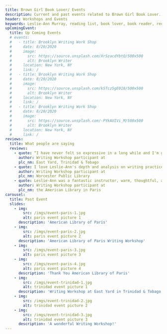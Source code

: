 ```yaml
---
title: Brown Girl Book Lover/ Events
description: Current and past events related to Brown Girl Book Lover.
header: Workshops and Events
keywords: Leslie-Ann Murray, reading list, book lover, book reader, required reading, diverse books, new finds, events
upComingEvent:
  title: Up Coming Events
  # events:
  #   - title: Brooklyn Writing Work Shop
  #     date: 8/20/2020
  #     image:
  #       src: https://source.unsplash.com/XrSzacdYbtQ/500x500
  #       alt: Brooklyn Writer
  #     location: New York, NY
  #     link: /
  #   - title: Brooklyn Writing Work Shop
  #     date: 8/20/2020
  #     image:
  #       src: https://source.unsplash.com/kSTcz5gE018/500x500
  #       alt: Brooklyn Writer
  #     location: New York, NY
  #     link: /
  #   - title: Brooklyn Writing Work Shop
  #     date: 8/20/2020
  #     image:
  #       src: https://source.unsplash.com/-PYkAUIVi_M/500x500
  #       alt: Brooklyn Writer
  #     location: New York, NY
  #     link: /
reviews:
  title: What people are saying
  reviews:
    - quote: “I have never felt so expressive in a long while and I'm glad that I took the opportunity. I'm thankful for Miss Leslie-Ann Murray for opening up my mind and thoughts much more to the creative world of Short Story Writing a woman of knowledge and substance.”
      author: Writing Workshop participant at 
      plc_nm: ​East Yard, Trinidad & Tobago 
    - quote: I love Leslie-Ann's depth and analysis on writing practice and her use of prompts to illustrate the lesson.
      author: Writing Workshop participant at 
      plc_nm: Worcester Public Library
    - quote: Leslie-Ann was a fantastic instructor, warm, thoughtful, and welcoming. She created a space that was creative, curious, and encouraging. I only regret that we had just two hours! I made more  progress in my creative writing in those two hours than I have in probably two years.
      author: Writing Workshop participant at 
      plc_nm: the American Library in Paris
carousel:
  title: Past Event
  slides:
    - img:
        src: /imgs/event-paris-1.jpg
        alt: paris event picture 1
      description: 'American Library of Paris'
    - img:
        src: /imgs/event-paris-2.jpg
        alt: paris event picture 2
      description: 'American Library of Paris Writing Workshop'
    - img:
        src: /imgs/event-paris-3.jpg
        alt: paris event picture 3
    - img:
        src: /imgs/event-paris-4.jpg
        alt: paris event picture 4
      description: 'Thank You American Library of Paris'
    - img:
        src: /imgs/event-trinidad-1.jpg
        alt: trinidad event picture 1
      description: 'Writing Workshop at East Yard in Trinidad & Tobago'
    - img:
        src: /imgs/event-trinidad-2.jpg
        alt: trinidad event picture 2
    - img:
        src: /imgs/event-trinidad-3.jpg
        alt: trinidad event picture 3
      description: 'A wonderful Writing Workshop!'
---
```


